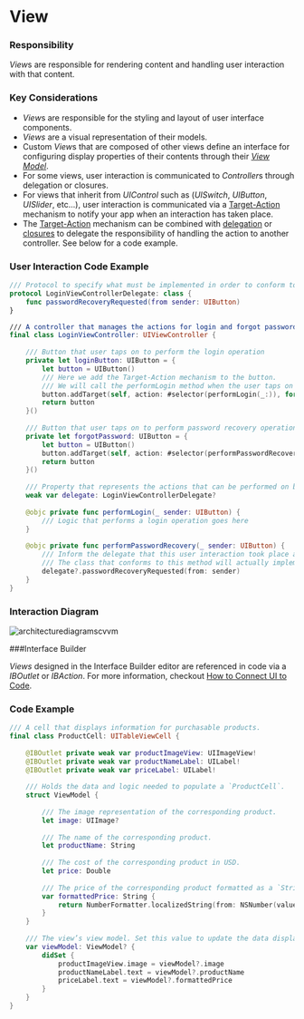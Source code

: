 # View
### Responsibility
*View*s are responsible for rendering content and handling user interaction with that content.

### Key Considerations
* *View*s are responsible for the styling and layout of user interface components.
* *Views* are a visual representation of their models.
* Custom *View*s that are composed of other views define an interface for configuring display properties of their contents through their [*View Model*](https://github.com/Lickability/swift-style-guide/blob/master/ViewModel.md).
* For some views, user interaction is communicated to *Controller*s through delegation or closures.
* For views that inherit from *UIControl* such as (*UISwitch*, *UIButton*, *UISlider*, etc...), user interaction is communicated via a [Target-Action](https://developer.apple.com/library/archive/documentation/General/Conceptual/Devpedia-CocoaApp/TargetAction.html#//apple_ref/doc/uid/TP40009071-CH3) mechanism to notify your app when an interaction has taken place.
* The [Target-Action](https://developer.apple.com/library/archive/documentation/General/Conceptual/Devpedia-CocoaApp/TargetAction.html#//apple_ref/doc/uid/TP40009071-CH3) mechanism can be combined with [delegation](https://developer.apple.com/library/archive/documentation/General/Conceptual/DevPedia-CocoaCore/Delegation.html) or [closures](https://docs.swift.org/swift-book/LanguageGuide/Closures.html) to delegate the responsibility of handling the action to another controller. See below for a code example.

### User Interaction Code Example

```swift
/// Protocol to specify what must be implemented in order to conform to a LoginViewControllerDelegate.
protocol LoginViewControllerDelegate: class {
    func passwordRecoveryRequested(from sender: UIButton)
}

/// A controller that manages the actions for login and forgot password buttons.
final class LoginViewController: UIViewController {
    
    /// Button that user taps on to perform the login operation
    private let loginButton: UIButton = {
        let button = UIButton()
        /// Here we add the Target-Action mechanism to the button.
        /// We will call the performLogin method when the user taps on the login button and releases the button while their finger is inside the bounds of the button.
        button.addTarget(self, action: #selector(performLogin(_:)), for: .touchUpInside)
        return button
    }()
    
    /// Button that user taps on to perform password recovery operation
    private let forgotPassword: UIButton = {
        let button = UIButton()
        button.addTarget(self, action: #selector(performPasswordRecovery(_:)), for: .touchUpInside)
        return button
    }()
    
    /// Property that represents the actions that can be performed on behalf of this class
    weak var delegate: LoginViewControllerDelegate?
    
    @objc private func performLogin(_ sender: UIButton) {
        /// Logic that performs a login operation goes here
    }
    
    @objc private func performPasswordRecovery(_ sender: UIButton) {
        /// Inform the delegate that this user interaction took place and the forgot password button was pressed.
        /// The class that conforms to this method will actually implement this method
        delegate?.passwordRecoveryRequested(from: sender)
    }
}
```

### Interaction Diagram  
![architecturediagramscvvm](https://user-images.githubusercontent.com/16432044/41423446-5a6c2aaa-6fc9-11e8-9a57-5b31492f59b2.png)

###Interface Builder

*Views* designed in the Interface Builder editor are referenced in code via a *IBOutlet* or *IBAction*. For more information, checkout [How to Connect UI to Code](https://developer.apple.com/library/archive/referencelibrary/GettingStarted/DevelopiOSAppsSwift/ConnectTheUIToCode.html).

### Code Example

```swift
/// A cell that displays information for purchasable products.
final class ProductCell: UITableViewCell {
    
    @IBOutlet private weak var productImageView: UIImageView!
    @IBOutlet private weak var productNameLabel: UILabel!
    @IBOutlet private weak var priceLabel: UILabel!
    
    /// Holds the data and logic needed to populate a `ProductCell`.
    struct ViewModel {
        
        /// The image representation of the corresponding product.
        let image: UIImage?
        
        /// The name of the corresponding product.
        let productName: String
        
        /// The cost of the corresponding product in USD.
        let price: Double
        
        /// The price of the corresponding product formatted as a `String`.
        var formattedPrice: String {
            return NumberFormatter.localizedString(from: NSNumber(value: price), number: .currency)
        }
    }
    
    /// The view’s view model. Set this value to update the data displayed in the view.
    var viewModel: ViewModel? {
        didSet {
            productImageView.image = viewModel?.image
            productNameLabel.text = viewModel?.productName
            priceLabel.text = viewModel?.formattedPrice
        }
    }
}
```
